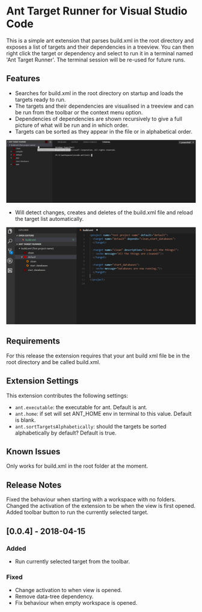 # Ant Target Runner for Visual Studio Code

This is a simple ant extension that parses build.xml in the root directory and exposes a list of targets and their dependencies in a treeview.
You can then right click the target or dependency and select to run it in a terminal named 'Ant Target Runner'.
The terminal session will be re-used for future runs.

## Features

- Searches for build.xml in the root directory on startup and loads the targets ready to run.
- The targets and their dependencies are visualised in a treeview and can be run from the toolbar or the context menu option.
- Dependencies of dependencies are shown recursively to give a full picture of what will be run and in which order.
- Targets can be sorted as they appear in the file or in alphabetical order.

![It works like this](/resources/demo.gif "It works like this")

- Will detect changes, creates and deletes of the build.xml file and reload the target list automatically.

![Change tracking](/resources/tracking.gif "Change tracking")

## Requirements

For this release the extension requires that your ant build xml file be in the root directory and be called build.xml.

## Extension Settings

This extension contributes the following settings:

* `ant.executable`: the executable for ant. Default is ant.
* `ant.home`: if set will set ANT_HOME env in terminal to this value. Default is blank.
* `ant.sortTargetsAlphabetically`: should the targets be sorted alphabetically by default? Default is true.

## Known Issues

Only works for build.xml in the root folder at the moment.

## Release Notes

Fixed the behaviour when starting with a workspace with no folders. Changed the activation of the extension to be when the view is first opened. Added toolbar button to run the currently selected target.

## [0.0.4] - 2018-04-15
### Added
- Run currently selected target from the toolbar.
### Fixed
- Change activation to when view is opened.
- Remove data-tree dependency.
- Fix behaviour when empty workspace is opened.
